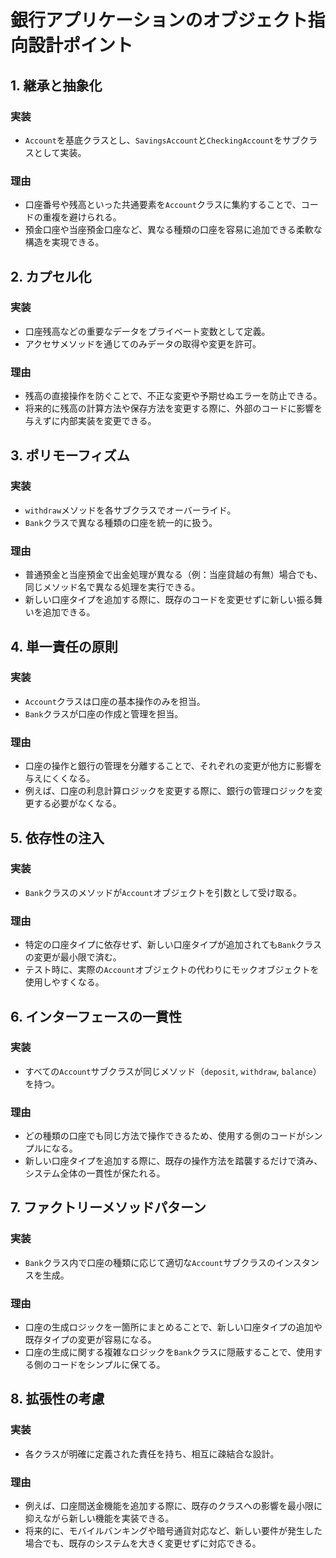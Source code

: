 # 銀行アプリケーションのオブジェクト指向設計ポイント

## 1. 継承と抽象化

### 実装
- `Account`を基底クラスとし、`SavingsAccount`と`CheckingAccount`をサブクラスとして実装。

### 理由
- 口座番号や残高といった共通要素を`Account`クラスに集約することで、コードの重複を避けられる。
- 預金口座や当座預金口座など、異なる種類の口座を容易に追加できる柔軟な構造を実現できる。

## 2. カプセル化

### 実装
- 口座残高などの重要なデータをプライベート変数として定義。
- アクセサメソッドを通じてのみデータの取得や変更を許可。

### 理由
- 残高の直接操作を防ぐことで、不正な変更や予期せぬエラーを防止できる。
- 将来的に残高の計算方法や保存方法を変更する際に、外部のコードに影響を与えずに内部実装を変更できる。

## 3. ポリモーフィズム

### 実装
- `withdraw`メソッドを各サブクラスでオーバーライド。
- `Bank`クラスで異なる種類の口座を統一的に扱う。

### 理由
- 普通預金と当座預金で出金処理が異なる（例：当座貸越の有無）場合でも、同じメソッド名で異なる処理を実行できる。
- 新しい口座タイプを追加する際に、既存のコードを変更せずに新しい振る舞いを追加できる。

## 4. 単一責任の原則

### 実装
- `Account`クラスは口座の基本操作のみを担当。
- `Bank`クラスが口座の作成と管理を担当。

### 理由
- 口座の操作と銀行の管理を分離することで、それぞれの変更が他方に影響を与えにくくなる。
- 例えば、口座の利息計算ロジックを変更する際に、銀行の管理ロジックを変更する必要がなくなる。

## 5. 依存性の注入

### 実装
- `Bank`クラスのメソッドが`Account`オブジェクトを引数として受け取る。

### 理由
- 特定の口座タイプに依存せず、新しい口座タイプが追加されても`Bank`クラスの変更が最小限で済む。
- テスト時に、実際の`Account`オブジェクトの代わりにモックオブジェクトを使用しやすくなる。

## 6. インターフェースの一貫性

### 実装
- すべての`Account`サブクラスが同じメソッド（`deposit`, `withdraw`, `balance`）を持つ。

### 理由
- どの種類の口座でも同じ方法で操作できるため、使用する側のコードがシンプルになる。
- 新しい口座タイプを追加する際に、既存の操作方法を踏襲するだけで済み、システム全体の一貫性が保たれる。

## 7. ファクトリーメソッドパターン

### 実装
- `Bank`クラス内で口座の種類に応じて適切な`Account`サブクラスのインスタンスを生成。

### 理由
- 口座の生成ロジックを一箇所にまとめることで、新しい口座タイプの追加や既存タイプの変更が容易になる。
- 口座の生成に関する複雑なロジックを`Bank`クラスに隠蔽することで、使用する側のコードをシンプルに保てる。

## 8. 拡張性の考慮

### 実装
- 各クラスが明確に定義された責任を持ち、相互に疎結合な設計。

### 理由
- 例えば、口座間送金機能を追加する際に、既存のクラスへの影響を最小限に抑えながら新しい機能を実装できる。
- 将来的に、モバイルバンキングや暗号通貨対応など、新しい要件が発生した場合でも、既存のシステムを大きく変更せずに対応できる。